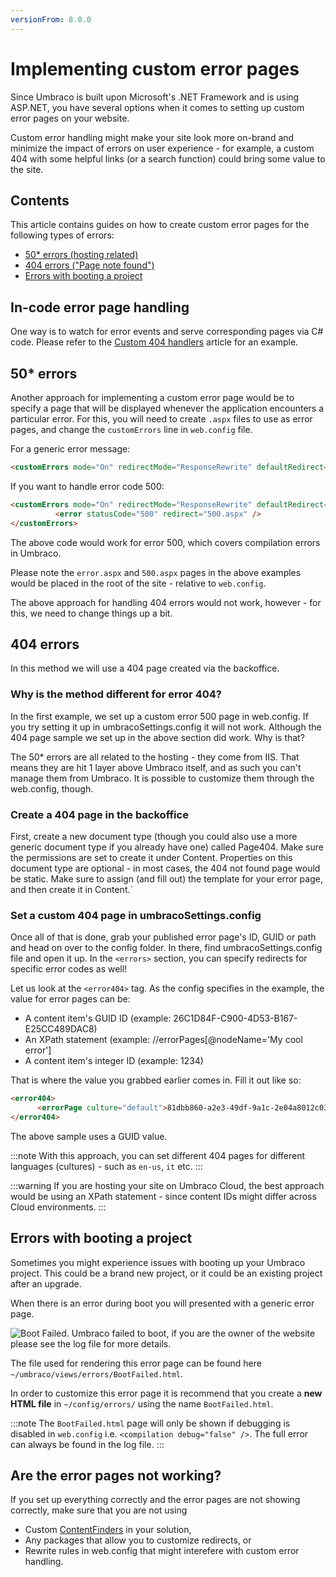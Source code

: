 ```yaml
---
versionFrom: 8.0.0
---
```


# Implementing custom error pages

Since Umbraco is built upon Microsoft's .NET Framework and is using ASP.NET, you have several options when it comes to setting up custom error pages on your website.

Custom error handling might make your site look more on-brand and minimize the impact of errors on user experience - for example, a custom 404 with some helpful links (or a search function) could bring some value to the site.

## Contents

This article contains guides on how to create custom error pages for the following types of errors:

* [50* errors (hosting related)](#50-errors)
* [404 errors ("Page note found")](#404-errors)
* [Errors with booting a project](#errors-with-booting-a-project)

## In-code error page handling

One way is to watch for error events and serve corresponding pages via C# code. Please refer to the [Custom 404 handlers](../../Reference/Configuration-for-Umbraco-7-and-8/404handlers/) article for an example.

## 50* errors

Another approach for implementing a custom error page would be to specify a page that will be displayed whenever the application encounters a particular error.
For this, you will need to create `.aspx` files to use as error pages, and change the `customErrors` line in `web.config` file.

For a generic error message:

```html
<customErrors mode="On" redirectMode="ResponseRewrite" defaultRedirect="error.aspx"/>
```

If you want to handle error code 500:

```html
<customErrors mode="On" redirectMode="ResponseRewrite" defaultRedirect="error.aspx">
          <error statusCode="500" redirect="500.aspx" />
</customErrors>
```

The above code would work for error 500, which covers compilation errors in Umbraco.

Please note the `error.aspx` and `500.aspx` pages in the above examples would be placed in the root of the site - relative to `web.config`.

The above approach for handling 404 errors would not work, however - for this, we need to change things up a bit.

## 404 errors

In this method we will use a 404 page created via the backoffice.

### Why is the method different for error 404?

In the first example, we set up a custom error 500 page in web.config. If you try setting it up in umbracoSettings.config it will not work. Although the 404 page sample we set up in the above section did work. Why is that?

The 50* errors are all related to the hosting - they come from IIS. That means they are hit 1 layer above Umbraco itself, and as such you can't manage them from Umbraco. It is possible to customize them through the web.config, though.

### Create a 404 page in the backoffice

First, create a new document type (though you could also use a more generic document type if you already have one) called Page404.
Make sure the permissions are set to create it under Content.
Properties on this document type are optional - in most cases, the 404 not found page would be static.
Make sure to assign (and fill out) the template for your error page, and then create it in Content.`

### Set a custom 404 page in umbracoSettings.config

Once all of that is done, grab your published error page's ID, GUID or path and head on over to the config folder. In there, find umbracoSettings.config file and open it up.
In the ``` <errors> ``` section, you can specify redirects for specific error codes as well!

Let us look at the `<error404>` tag.
As the config specifies in the example, the value for error pages can be:

* A content item's GUID ID      (example: 26C1D84F-C900-4D53-B167-E25CC489DAC8)
* An XPath statement            (example: //errorPages[@nodeName='My cool error']
* A content item's integer ID   (example: 1234)

That is where the value you grabbed earlier comes in. Fill it out like so:

```html
<error404>
      <errorPage culture="default">81dbb860-a2e3-49df-9a1c-2e04a8012c03</errorPage>
</error404>
```

The above sample uses a GUID value.

:::note
With this approach, you can set different 404 pages for different languages (cultures) - such as `en-us`, `it` etc.
:::

:::warning
If you are hosting your site on Umbraco Cloud, the best approach would be using an XPath statement - since content IDs might differ across Cloud environments.
:::

## Errors with booting a project

Sometimes you might experience issues with booting up your Umbraco project. This could be a brand new project, or it could be an existing project after an upgrade.

When there is an error during boot you will presented with a generic error page.

![Boot Failed. Umbraco failed to boot, if you are the owner of the website please see the log file for more details.](images/BootFailedGeneric.png "Screen shot of generic BootFailed page")

The file used for rendering this error page can be found here `~/umbraco/views/errors/BootFailed.html`.

In order to customize this error page it is recommend that you create a **new HTML file** in `~/config/errors/` using the name `BootFailed.html`.

:::note
The `BootFailed.html` page will only be shown if debugging is disabled in `web.config` i.e. `<compilation debug="false" />`.  The full error can always be found in the log file.
:::

## Are the error pages not working?

If you set up everything correctly and the error pages are not showing correctly, make sure that you are not using

* Custom [ContentFinders](../../Reference/routing/request-pipeline/IContentFinder/) in your solution,
* Any packages that allow you to customize redirects, or
* Rewrite rules in web.config that might interefere with custom error handling.
